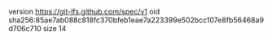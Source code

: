 version https://git-lfs.github.com/spec/v1
oid sha256:85ae7ab088c818fc370bfeb1eae7a223399e502bcc107e8fb56468a9d706c710
size 14
